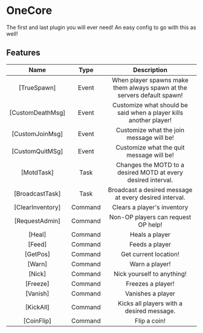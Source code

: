 # OneCore
The first and last plugin you will ever need! An easy config to go with this as well!

## Features
| Name | Type | Description |
| :---: | :---: | :---: |
| [TrueSpawn] | Event | When player spawns make them always spawn at the servers default spawn! |
| [CustomDeathMsg] | Event | Customize what should be said when a player kills another player! |
| [CustomJoinMsg] | Event | Customize what the join message will be! |
| [CustomQuitMSg] | Event | Customize what the quit message will be! |
| [MotdTask] | Task | Changes the MOTD to a desired MOTD at every desired interval. |
| [BroadcastTask] | Task | Broadcast a desired message at every desired interval. |
| [ClearInventory] | Command | Clears a player's inventory |
| [RequestAdmin] | Command | Non-OP players can request OP help! |
| [Heal] | Command | Heals a player |
| [Feed] | Command | Feeds a player |
| [GetPos] | Command | Get current location! |
| [Warn] | Command | Warn a player! |
| [Nick] | Command | Nick yourself to anything! |
| [Freeze] | Command | Freezes a player! |
| [Vanish] | Command | Vanishes a player |
| [KickAll] | Command | Kicks all players with a desired message. |
| [CoinFlip] | Command | Flip a coin! |

